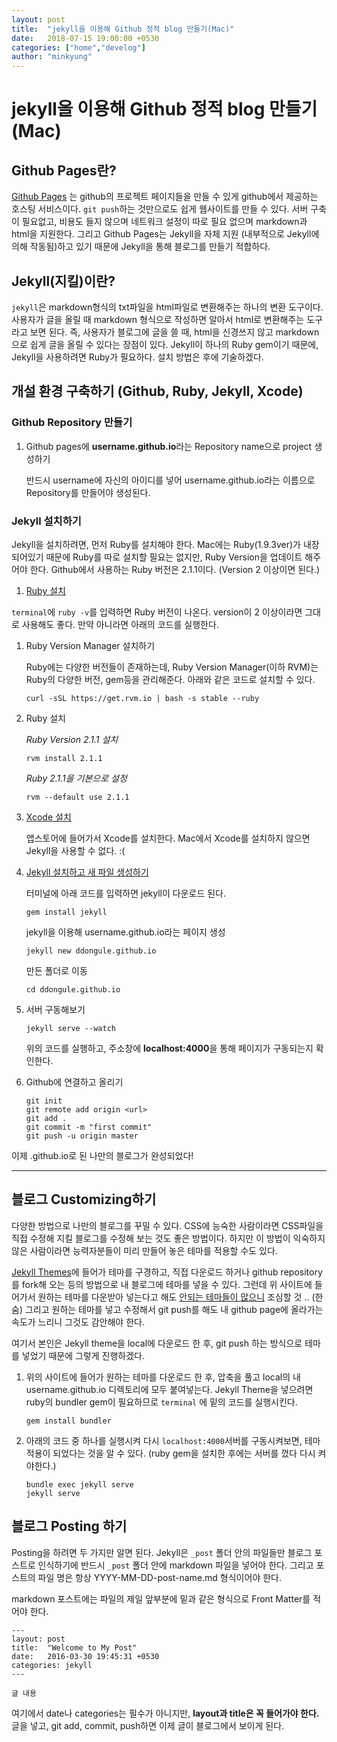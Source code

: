 ```yaml
---
layout: post
title:  "jekyll을 이용해 Github 정적 blog 만들기(Mac)"
date:   2018-07-15 19:00:00 +0530
categories: ["home","develog"]
author: "minkyung"
---
```


# jekyll을 이용해 Github 정적 blog 만들기(Mac) 

## Github Pages란?

[Github Pages](https://pages.github.com/) 는 github의 프로젝트 페이지들을 만들 수 있게 github에서 제공하는 호스팅 서비스이다. `git push`하는 것만으로도 쉽게 웹사이트를 만들 수 있다. 서버 구축이 필요없고, 비용도 들지 않으며 네트워크 설정이 따로 필요 없으며 markdown과 html을 지원한다. 그리고 Github Pages는 Jekyll을 자체 지원 (내부적으로 Jekyll에 의해 작동됨)하고 있기 때문에 Jekyll을 통해 블로그를 만들기 적합하다.



## Jekyll(지킬)이란?

`jekyll`은 markdown형식의 txt파일을 html파일로 변환해주는 하나의 변환 도구이다. 사용자가 글을 올릴 때 markdown 형식으로 작성하면 알아서 html로 변환해주는 도구라고 보면 된다. 즉, 사용자가 블로그에 글을 쓸 때, html을 신경쓰지 않고 markdown 으로 쉽게 글을 올릴 수 있다는 장점이 있다. Jekyll이 하나의 Ruby gem이기 때문에, Jekyll을 사용하려면 Ruby가 필요하다. 설치 방법은 후에 기술하겠다.



## 개설 환경 구축하기 (Github, Ruby, Jekyll, Xcode)



### Github Repository 만들기

1. Github pages에 **username.github.io**라는 Repository name으로 project 생성하기

   반드시 username에 자신의 아이디를 넣어 username.github.io라는 이름으로 Repository를 만들어야 생성된다.



### Jekyll 설치하기

Jekyll을 설치하려면, 먼저 Ruby를 설치해야 한다. Mac에는 Ruby(1.9.3ver)가 내장되어있기 때문에 Ruby를 따로 설치할 필요는 없지만, Ruby Version을 업데이트 해주어야 한다. Github에서 사용하는 Ruby 버전은 2.1.1이다. (Version 2 이상이면 된다.) 

1. <u>Ruby 설치</u>

  `terminal`에 `ruby -v`를 입력하면 Ruby 버전이 나온다. version이 2 이상이라면 그대로 사용해도 좋다. 만약 아니라면 아래의 코드를 실행한다.

  1. Ruby Version Manager 설치하기

     Ruby에는 다양한 버전들이 존재하는데, Ruby Version Manager(이하 RVM)는 Ruby의 다양한 버전, gem등을 관리해준다. 아래와 같은 코드로 설치할 수 있다.

     ``` 
     curl -sSL https://get.rvm.io | bash -s stable --ruby  
     ```

  2. Ruby 설치

     *Ruby Version 2.1.1 설치*

     ``` 
     rvm install 2.1.1
     ```

     *Ruby 2.1.1을 기본으로 설정*

      ``` 
     rvm --default use 2.1.1
      ```

2. <u>Xcode 설치</u> 

   앱스토어에 들어가서 Xcode를 설치한다. Mac에서 Xcode를 설치하지 않으면 Jekyll을 사용할 수 없다. :(

3. <u>Jekyll 설치하고 새 파일 생성하기</u>

   터미널에 아래 코드를 입력하면 jekyll이 다운로드 된다.

   ```
   gem install jekyll
   ```

   jekyll을 이용해 username.github.io라는 페이지 생성

   ```
   jekyll new ddongule.github.io
   ```

   만든 폴더로 이동

   ``` 
   cd ddongule.github.io
   ```

4. 서버 구동해보기

   ``` 
   jekyll serve --watch
   ```

   위의 코드를 실행하고, 주소창에 **localhost:4000**을 통해 페이지가 구동되는지 확인한다. 

5. Github에 연결하고 올리기

   ``` 
   git init
   git remote add origin <url>
   git add .
   git commit -m "first commit"
   git push -u origin master
   ```

이제 <username>.github.io로 된 나만의 블로그가 완성되었다!



---



## 블로그 Customizing하기

다양한 방법으로 나만의 블로그를 꾸밀 수 있다. CSS에 능숙한 사람이라면 CSS파일을 직접 수정해 지킬 블로그를 수정해 보는 것도 좋은 방법이다. 하지만 이 방법이 익숙하지 않은 사람이라면 능력자분들이 미리 만들어 놓은 테마를 적용할 수도 있다. 

[Jekyll Themes](http://jekyllthemes.org/ )에 들어가 테마를 구경하고, 직접 다운로드 하거나 github repository를 fork해 오는 등의 방법으로 내 블로그에 테마를 넣을 수 있다. 그런데 위 사이트에 들어가서 원하는 테마를 다운받아 넣는다고 해도 <u>안되는 테마들이 많으니</u> 조심할 것 .. (한숨) 그리고 원하는 테마를 넣고 수정해서 git push를 해도 내 github page에 올라가는 속도가 느리니 그것도 감안해야 한다. 

여기서 본인은 Jekyll theme을 local에 다운로드 한 후, git push 하는 방식으로 테마를 넣었기 때문에 그렇게 진행하겠다.

1. 위의 사이트에 들어가 원하는 테마를 다운로드 한 후, 압축을 풀고 local의 내 username.github.io 디렉토리에 모두 붙여넣는다. Jekyll Theme을 넣으려면 ruby의 bundler gem이 필요하므로 `terminal` 에 밑의 코드를 실행시킨다.

    ```
    gem install bundler
    ```

2. 아래의 코드 중 하나를 실행시켜 다시  `localhost:4000`서버를 구동시켜보면, 테마 적용이 되었다는 것을 알 수 있다. (ruby gem을 설치한 후에는 서버를 껐다 다시 켜야한다.)

   ``` 
   bundle exec jekyll serve
   jekyll serve
   ```



## 블로그 Posting 하기

Posting을 하려면 두 가지만 알면 된다. 
Jekyll은 `_post` 폴더 안의 파일들만 블로그 포스트로 인식하기에 반드시 `_post` 폴더 안에 markdown 파일을 넣어야 한다. 그리고 포스트의 파일 명은 항상 YYYY-MM-DD-post-name.md 형식이어야 한다. 

markdown 포스트에는 파일의 제일 앞부분에 밑과 같은 형식으로 Front Matter를 적어야 한다. 

```
---
layout: post
title:  "Welcome to My Post"
date:   2016-03-30 19:45:31 +0530
categories: jekyll
---

글 내용
```

여기에서 date나 categories는 필수가 아니지만, **layout과 title은 꼭 들어가야 한다.**
글을 넣고, git add, commit, push하면 이제 글이 블로그에서 보이게 된다.

















